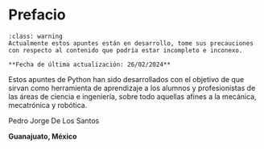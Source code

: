 # Prefacio

```{admonition} Apuntes en desarrollo
:class: warning
Actualmente estos apuntes están en desarrollo, tome sus precauciones con respecto al contenido que podría estar incompleto e inconexo.

**Fecha de última actualización: 26/02/2024**
```

Estos apuntes de Python han sido desarrollados con el objetivo de que sirvan como herramienta de aprendizaje a los alumnos y profesionistas de las áreas de ciencia e ingeniería, sobre todo aquellas afines a la mecánica, mecatrónica y robótica. 


Pedro Jorge De Los Santos

**Guanajuato, México**


<a href="https://github.com/JorgeDeLosSantos" target="_blank">
    <i class="fab fa-github fa-2x" aria-hidden="true"></i>
</a>
<a href="https://twitter.com/numython" target="_blank">
    <i class="fab fa-twitter fa-2x" aria-hidden="true"></i>
</a>

```python

```
